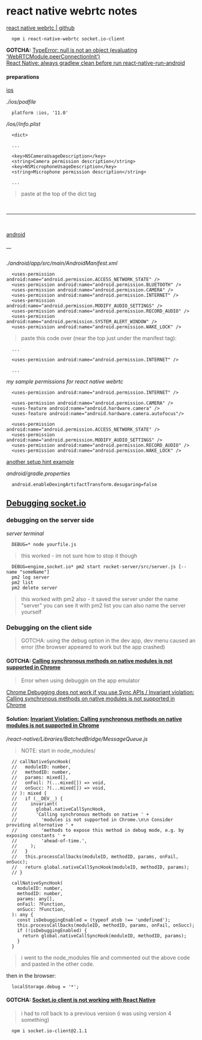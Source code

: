 # react native webrtc notes
[react native webrtc | github](https://github.com/react-native-webrtc/react-native-webrtc)   


```
  npm i react-native-webrtc socket.io-client
```

**GOTCHA:** [TypeError: null is not an object (evaluating ‘WebRTCModule.peerConnectionInit’)](https://react-native-webrtc.discourse.group/t/typeerror-null-is-not-an-object-evaluating-webrtcmodule-peerconnectioninit/1245)   
[React Native: always gradlew clean before run react-native-run-android](https://stackoverflow.com/questions/42570067/react-native-always-gradlew-clean-before-run-react-native-run-android)   

#### preparations
[ios](https://github.com/react-native-webrtc/react-native-webrtc/blob/master/Documentation/iOSInstallation.md)   

_./ios/podfile_   

```
  platform :ios, '11.0'
```


_<ProjectFolder>/ios/<ProjectName>/info.plist_

```
  <dict>

  ...

  <key>NSCameraUsageDescription</key>
  <string>Camera permission description</string>
  <key>NSMicrophoneUsageDescription</key>
  <string>Microphone permission description</string>

  ...

```
> paste at the top of the dict tag   

<br>
<hr>
<br>

[android](https://github.com/react-native-webrtc/react-native-webrtc/blob/master/Documentation/AndroidInstallation.md)   

__

```

```

_./android/app/src/main/AndroidManifest.xml_   

```
  <uses-permission android:name="android.permission.ACCESS_NETWORK_STATE" />
  <uses-permission android:name="android.permission.BLUETOOTH" />
  <uses-permission android:name="android.permission.CAMERA" />
  <uses-permission android:name="android.permission.INTERNET" />
  <uses-permission android:name="android.permission.MODIFY_AUDIO_SETTINGS" />
  <uses-permission android:name="android.permission.RECORD_AUDIO" />
  <uses-permission android:name="android.permission.SYSTEM_ALERT_WINDOW" />
  <uses-permission android:name="android.permission.WAKE_LOCK" />
```

> paste this code over (near the top just under the manifest tag): 
```
  ...

  <uses-permission android:name="android.permission.INTERNET" />

  ...
``` 

_my sample permissions for react native webrtc_

```
  <uses-permission android:name="android.permission.INTERNET" />

  <uses-permission android:name="android.permission.CAMERA" />
  <uses-feature android:name="android.hardware.camera" />
  <uses-feature android:name="android.hardware.camera.autofocus"/>

  <uses-permission android:name="android.permission.ACCESS_NETWORK_STATE" />
  <uses-permission android:name="android.permission.MODIFY_AUDIO_SETTINGS" />
  <uses-permission android:name="android.permission.RECORD_AUDIO" />
  <uses-permission android:name="android.permission.WAKE_LOCK" />
```

[another setup hint example](https://github.com/react-native-webrtc/react-native-webrtc/issues/885)   

_android/gradle.properties_

```
  android.enableDexingArtifactTransform.desugaring=false
```

## [Debugging socket.io](https://socket.io/docs/v3/logging-and-debugging/)   

### debugging on the server side

_server terminal_

```
  DEBUG=* node yourfile.js
```
> this worked - im not sure how to stop it though

```
  DEBUG=engine,socket.io* pm2 start rocket-server/src/server.js [--name "someName"]
  pm2 log server
  pm2 list
  pm2 delete server
```
> this worked with pm2 also - it saved the server under the name "server" you can see it with pm2 list
> you can also name the server yourself 

### Debugging on the client side

> GOTCHA: using the debug option in the dev app, dev menu caused an error 
> (the browser appeared to work but the app crashed)

#### GOTCHA: [Calling synchronous methods on native modules is not supported in Chrome](https://github.com/facebook/react-native/issues/26705)   
> Error when using debuggin on the app emulator

[Chrome Debugging does not work if you use Sync APIs / Invariant violation: Calling synchronous methods on native modules is not supported in Chrome](https://github.com/react-native-device-info/react-native-device-info/issues/776)   


#### Solution: [Invariant Violation: Calling synchronous methods on native modules is not supported in Chrome](https://stackoverflow.com/questions/61067004/invariant-violation-calling-synchronous-methods-on-native-modules-is-not-suppor/66583605#66583605)   

_/react-native/Libraries/BatchedBridge/MessageQueue.js_
> NOTE: start in node_modules/

```
  // callNativeSyncHook(
  //   moduleID: number,
  //   methodID: number,
  //   params: mixed[],
  //   onFail: ?(...mixed[]) => void,
  //   onSucc: ?(...mixed[]) => void,
  // ): mixed {
  //   if (__DEV__) {
  //     invariant(
  //       global.nativeCallSyncHook,
  //       'Calling synchronous methods on native ' +
  //         'modules is not supported in Chrome.\n\n Consider providing alternative ' +
  //         'methods to expose this method in debug mode, e.g. by exposing constants ' +
  //         'ahead-of-time.',
  //     );
  //   }
  //   this.processCallbacks(moduleID, methodID, params, onFail, onSucc);
  //   return global.nativeCallSyncHook(moduleID, methodID, params);
  // }

  callNativeSyncHook(
    moduleID: number,
    methodID: number,
    params: any[],
    onFail: ?Function,
    onSucc: ?Function,
  ): any {
    const isDebuggingEnabled = (typeof atob !== 'undefined');
    this.processCallbacks(moduleID, methodID, params, onFail, onSucc);
    if (!isDebuggingEnabled) {
      return global.nativeCallSyncHook(moduleID, methodID, params);
    }
  }
```
> i went to the node_modules file and commented out the above code and pasted in the other code.

then in the browser: 

```
  localStorage.debug = '*';
```

#### GOTCHA: [Socket.io client is not working with React Native](https://stackoverflow.com/questions/55443912/socket-io-client-is-not-working-with-react-native)   
> i had to roll back to a previous version (i was using version 4 something)

```
  npm i socket.io-client@2.1.1
```
